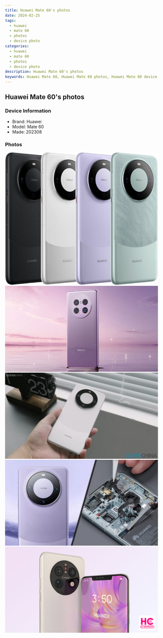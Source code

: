 ```yaml
---
title: Huawei Mate 60's photos
date: 2024-02-25
tags: 
  - huawei
  - mate 60
  - photos
  - device photo
categories: 
  - huawei
  - mate 60
  - photos
  - device photo
description: Huawei Mate 60's photos
keywords: Huawei Mate 60, Huawei Mate 60 photos, Huawei Mate 60 device photo
---
```


## Huawei Mate 60's photos

### Device Information

- Brand: Huawei
- Model: Mate 60
- Made: 202308

### Photos

![/images/best-assets/devices/huawei/huawei-mate-60/1.jpg](/images/best-assets/devices/huawei/huawei-mate-60/1.jpg)
![/images/best-assets/devices/huawei/huawei-mate-60/2.jpg](/images/best-assets/devices/huawei/huawei-mate-60/2.jpg)
![/images/best-assets/devices/huawei/huawei-mate-60/3.jpg](/images/best-assets/devices/huawei/huawei-mate-60/3.jpg)
![/images/best-assets/devices/huawei/huawei-mate-60/4.jpg](/images/best-assets/devices/huawei/huawei-mate-60/4.jpg)
![/images/best-assets/devices/huawei/huawei-mate-60/5.jpg](/images/best-assets/devices/huawei/huawei-mate-60/5.jpg)
